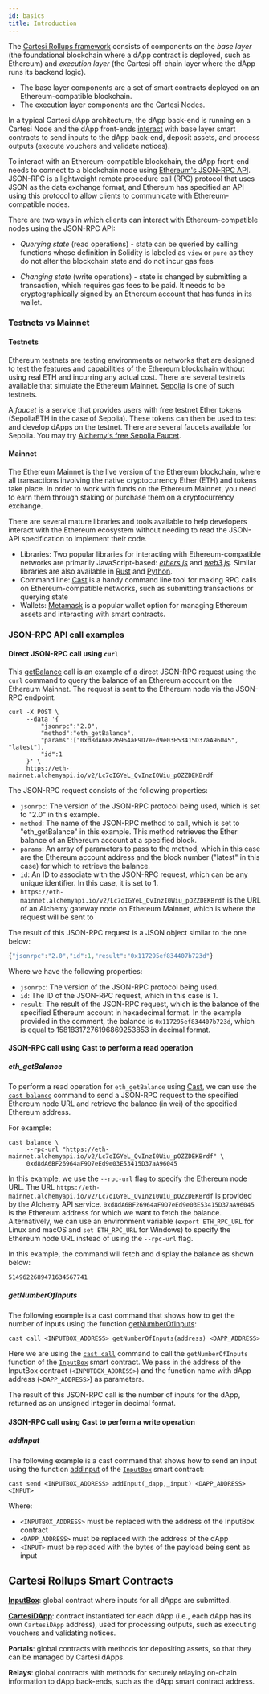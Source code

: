 ```yaml
---
id: basics
title: Introduction
---
```


The [Cartesi Rollups framework](../../index.md#what-is-a-blockchain-rollup) consists of components on the _base layer_ (the foundational blockchain where a dApp contract is deployed, such as Ethereum) and _execution layer_ (the Cartesi off-chain layer where the dApp runs its backend logic).

- The base layer components are a set of smart contracts deployed on an Ethereum-compatible blockchain.
- The execution layer components are the Cartesi Nodes.

In a typical Cartesi dApp architecture, the dApp back-end is running on a Cartesi Node and the dApp front-ends [interact](../../index.md#how-does-a-rollup-work) with base layer smart contracts to send inputs to the dApp back-end, deposit assets, and process outputs (execute vouchers and validate notices).

To interact with an Ethereum-compatible blockchain, the dApp front-end needs to connect to a blockchain node using [Ethereum's JSON-RPC API](https://ethereum.org/en/developers/docs/apis/json-rpc/). JSON-RPC is a lightweight remote procedure call (RPC) protocol that uses JSON as the data exchange format, and Ethereum has specified an API using this protocol to allow clients to communicate with Ethereum-compatible nodes.

There are two ways in which clients can interact with Ethereum-compatible nodes using the JSON-RPC API:

- _Querying state_ (read operations) - state can be queried by calling functions whose definition in Solidity is labeled as `view` or `pure` as they do not alter the blockchain state and do not incur gas fees

- _Changing state_ (write operations) - state is changed by submitting a transaction, which requires gas fees to be paid. It needs to be cryptographically signed by an Ethereum account that has funds in its wallet.

### Testnets vs Mainnet

#### Testnets

Ethereum testnets are testing environments or networks that are designed to test the features and capabilities of the Ethereum blockchain without using real ETH and incurring any actual cost. There are several testnets available that simulate the Ethereum Mainnet. [Sepolia](https://sepolia.etherscan.io/) is one of such testnets.

A _faucet_ is a service that provides users with free testnet Ether tokens (SepoliaETH in the case of Sepolia). These tokens can then be used to test and develop dApps on the testnet. There are several faucets available for Sepolia. You may try [Alchemy's free Sepolia Faucet](https://sepoliafaucet.com/).

#### Mainnet

The Ethereum Mainnet is the live version of the Ethereum blockchain, where all transactions involving the native cryptocurrency Ether (ETH) and tokens take place. In order to work with funds on the Ethereum Mainnet, you need to earn them through staking or purchase them on a cryptocurrency exchange.

There are several mature libraries and tools available to help developers interact with the Ethereum ecosystem without needing to read the JSON-API specification to implement their code.

- Libraries: Two popular libraries for interacting with Ethereum-compatible networks are primarily JavaScript-based: [_ethers.js_](https://docs.ethers.org/v5/) and [_web3.js_](https://web3js.readthedocs.io/en/v1.8.2/). Similar libraries are also available in [Rust](https://docs.rs/ethers/latest/ethers/) and [Python](https://pypi.org/project/ethers/).
- Command line: [Cast](https://book.getfoundry.sh/cast/) is a handy command line tool for making RPC calls on Ethereum-compatible networks, such as submitting transactions or querying state
- Wallets: [Metamask](https://metamask.io/) is a popular wallet option for managing Ethereum assets and interacting with smart contracts.

### JSON-RPC API call examples

#### Direct JSON-RPC call using `curl`

This [getBalance](https://ethereum.org/en/developers/docs/apis/json-rpc/#eth_getbalance) call is an example of a direct JSON-RPC request using the `curl` command to query the balance of an Ethereum account on the Ethereum Mainnet. The request is sent to the Ethereum node via the JSON-RPC endpoint.

```shell
curl -X POST \
     --data '{
         "jsonrpc":"2.0",
         "method":"eth_getBalance",
         "params":["0xd8dA6BF26964aF9D7eEd9e03E53415D37aA96045", "latest"],
         "id":1
     }' \
     https://eth-mainnet.alchemyapi.io/v2/Lc7oIGYeL_QvInzI0Wiu_pOZZDEKBrdf
```

The JSON-RPC request consists of the following properties:

- `jsonrpc`: The version of the JSON-RPC protocol being used, which is set to "2.0" in this example.
- `method`: The name of the JSON-RPC method to call, which is set to "eth_getBalance" in this example. This method retrieves the Ether balance of an Ethereum account at a specified block.
- `params`: An array of parameters to pass to the method, which in this case are the Ethereum account address and the block number ("latest" in this case) for which to retrieve the balance.
- `id`: An ID to associate with the JSON-RPC request, which can be any unique identifier. In this case, it is set to 1.
- `https://eth-mainnet.alchemyapi.io/v2/Lc7oIGYeL_QvInzI0Wiu_pOZZDEKBrdf` is the URL of an Alchemy gateway node on Ethereum Mainnet, which is where the request will be sent to

The result of this JSON-RPC request is a JSON object similar to the one below:

```js
{"jsonrpc":"2.0","id":1,"result":"0x117295ef834407b723d"}
```

Where we have the following properties:

- `jsonrpc`: The version of the JSON-RPC protocol being used.
- `id`: The ID of the JSON-RPC request, which in this case is 1.
- `result`: The result of the JSON-RPC request, which is the balance of the specified Ethereum account in hexadecimal format. In the example provided in the comment, the balance is `0x117295ef834407b723d`, which is equal to 15818317276196869253853 in decimal format.

#### JSON-RPC call using Cast to perform a read operation

##### eth_getBalance

To perform a read operation for `eth_getBalance` using [Cast](https://book.getfoundry.sh/cast/), we can use the [`cast balance`](https://book.getfoundry.sh/reference/cast/cast-balance) command to send a JSON-RPC request to the specified Ethereum node URL and retrieve the balance (in wei) of the specified Ethereum address.

For example:

```shell
cast balance \
     --rpc-url "https://eth-mainnet.alchemyapi.io/v2/Lc7oIGYeL_QvInzI0Wiu_pOZZDEKBrdf" \
     0xd8dA6BF26964aF9D7eEd9e03E53415D37aA96045
```

In this example, we use the `--rpc-url` flag to specify the Ethereum node URL. The URL `https://eth-mainnet.alchemyapi.io/v2/Lc7oIGYeL_QvInzI0Wiu_pOZZDEKBrdf` is provided by the Alchemy API service. `0xd8dA6BF26964aF9D7eEd9e03E53415D37aA96045` is the Ethereum address for which we want to fetch the balance. Alternatively, we can use an environment variable (`export ETH_RPC_URL` for Linux and macOS and `set ETH_RPC_URL` for Windows) to specify the Ethereum node URL instead of using the `--rpc-url` flag.

In this example, the command will fetch and display the balance as shown below:

```shell
5149622689471634567741
```

##### getNumberOfInputs

The following example is a cast command that shows how to get the number of inputs using the function [getNumberOfInputs](./sol-input.md#addInput):

```shell
cast call <INPUTBOX_ADDRESS> getNumberOfInputs(address) <DAPP_ADDRESS>
```

Here we are using the [`cast call`](https://book.getfoundry.sh/reference/cast/cast-call) command to call the `getNumberOfInputs` function of the [`InputBox`](./sol-input.md) smart contract. We pass in the address of the InputBox contract (`<INPUTBOX_ADDRESS>`) and the function name with dApp address (`<DAPP_ADDRESS>`) as parameters.

The result of this JSON-RPC call is the number of inputs for the dApp, returned as an unsigned integer in decimal format.

#### JSON-RPC call using Cast to perform a write operation

##### addInput

The following example is a cast command that shows how to send an input using the function [addInput](./sol-input.md#addInput) of the [`InputBox`](./sol-input.md) smart contract:

```shell
cast send <INPUTBOX_ADDRESS> addInput(_dapp,_input) <DAPP_ADDRESS> <INPUT>
```

Where:

- `<INPUTBOX_ADDRESS>` must be replaced with the address of the InputBox contract
- `<DAPP_ADDRESS>` must be replaced with the address of the dApp
- `<INPUT>` must be replaced with the bytes of the payload being sent as input

## Cartesi Rollups Smart Contracts

[**InputBox**](./sol-input.md): global contract where inputs for all dApps are submitted.

[**CartesiDApp**](./sol-output.md): contract instantiated for each dApp (i.e., each dApp has its own `CartesiDApp` address), used for processing outputs, such as executing vouchers and validating notices.

**Portals**: global contracts with methods for depositing assets, so that they can be managed by Cartesi dApps.

**Relays**: global contracts with methods for securely relaying on-chain information to dApp back-ends, such as the dApp smart contract address.
